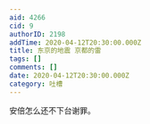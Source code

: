 ```yaml
---
aid: 4266
cid: 9
authorID: 2198
addTime: 2020-04-12T20:30:00.000Z
title: 东京的地震 京都的雷
tags: []
comments: []
date: 2020-04-12T20:30:00.000Z
category: 吐槽
---
```


安倍怎么还不下台谢罪。
